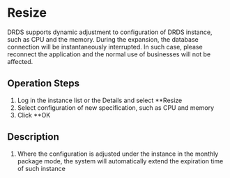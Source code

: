 # Resize
DRDS supports dynamic adjustment to configuration of DRDS instance, such as CPU and the memory. During the expansion, the database connection will be instantaneously interrupted. In such case, please reconnect the application and the normal use of businesses will not be affected.

## Operation Steps
1. Log in the instance list or the Details and select **Resize
2. Select configuration of new specification, such as CPU and memory
3. Click **OK

## Description
1. Where the configuration is adjusted under the instance in the monthly package mode, the system will automatically extend the expiration time of such instance
